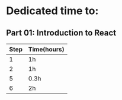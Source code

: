 # Dedicated time to:

## Part 01: Introduction to React

| Step  |  Time(hours) |
|  ---  |  ---     |
|   1    |   1h    |
|   2    |   1h    |
|   5    |   0.3h  |
|   6    |   2h    |
